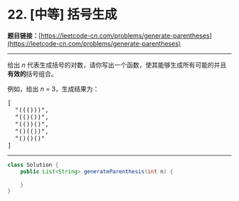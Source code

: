 # 22. [中等] 括号生成

**题目链接：**[https://leetcode-cn.com/problems/generate-parentheses](https://leetcode-cn.com/problems/generate-parentheses)

---

<div class="content__1Y2H">
 <div class="notranslate">
  <p>给出&nbsp;<em>n</em>&nbsp;代表生成括号的对数，请你写出一个函数，使其能够生成所有可能的并且<strong>有效的</strong>括号组合。</p> 
  <p>例如，给出&nbsp;<em>n </em>=<em> </em>3，生成结果为：</p> 
  <pre class="language-text">[
  "((()))",
  "(()())",
  "(())()",
  "()(())",
  "()()()"
]
</pre> 
 </div>
</div>

---

```java
class Solution {
    public List<String> generateParenthesis(int n) {
        
    }
}
```
